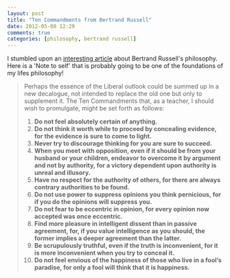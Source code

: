 ```yaml
---
layout: post
title: "Ten Commandments from Bertrand Russell"
date: 2012-05-08 12:29
comments: true
categories: [philosophy, bertrand russell]
---
```

I stumbled upon an
[interesting article](http://www.brainpickings.org/index.php/2012/05/02/a-liberal-decalogue-bertrand-russell/)
about Bertrand Russell's philosophy. Here is a 'Note to self' that is
probably going to be one of the foundations of my lifes philosophy!

> Perhaps the essence of the Liberal outlook could be summed up in a new decalogue, not intended to replace the old one but only to supplement it. The Ten Commandments that, as a teacher, I should wish to promulgate, might be set forth as follows:
> 
> 1. **Do not feel absolutely certain of anything.**
> 2. **Do not think it worth while to proceed by concealing evidence, for the evidence is sure to come to light.**
> 3. **Never try to discourage thinking for you are sure to succeed.**
> 4. **When you meet with opposition, even if it should be from your husband or your children, endeavor to overcome it by argument and not by authority, for a victory dependent upon authority is unreal and illusory.**
> 5. **Have no respect for the authority of others, for there are always contrary authorities to be found.**
> 6. **Do not use power to suppress opinions you think pernicious, for if you do the opinions will suppress you.**
> 7. **Do not fear to be eccentric in opinion, for every opinion now accepted was once eccentric.**
> 8. **Find more pleasure in intelligent dissent than in passive agreement, for, if you value intelligence as you should, the former implies a deeper agreement than the latter.**
> 9. **Be scrupulously truthful, even if the truth is inconvenient, for it is more inconvenient when you try to conceal it.**
> 10. **Do not feel envious of the happiness of those who live in a fool’s paradise, for only a fool will think that it is happiness.**
